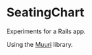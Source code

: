 # SeatingChart

Experiments for a Rails app.
 
Using the [Muuri](https://haltu.github.io/muuri/) library.
